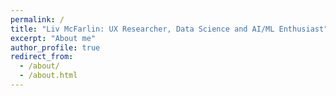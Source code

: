 ```yaml
---
permalink: /
title: "Liv McFarlin: UX Researcher, Data Science and AI/ML Enthusiast"
excerpt: "About me"
author_profile: true
redirect_from: 
  - /about/
  - /about.html
---
```



